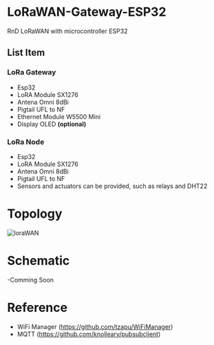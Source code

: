 # LoRaWAN-Gateway-ESP32
RnD LoRaWAN with microcontroller ESP32
## List Item
### LoRa Gateway
- Esp32
- LoRA Module SX1276
- Antena Omni 8dBi
- Pigtail UFL to NF
- Ethernet Module W5500 Mini
- Display OLED **(optional)**

 ### LoRa Node
- Esp32
- LoRA Module SX1276
- Antena Omni 8dBi
- Pigtail UFL to NF
- Sensors and actuators can be provided, such as relays and DHT22

# Topology
![loraWAN](https://github.com/eunbiline98/LoRaWAN-Gateway-ESP32/assets/50385294/316a2aec-7e01-4295-8c36-cc8990e6e816)

# Schematic
-Comming Soon

# Reference
- WiFi Manager (https://github.com/tzapu/WiFiManager)
- MQTT (https://github.com/knolleary/pubsubclient)

